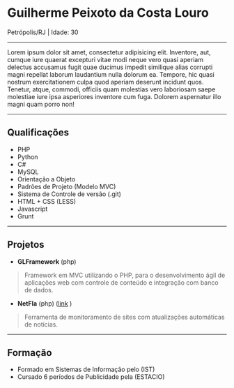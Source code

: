 # Guilherme Peixoto da Costa Louro
Petrópolis/RJ | Idade: 30

---

Lorem ipsum dolor sit amet, consectetur adipisicing elit. Inventore, aut, cumque iure quaerat excepturi vitae modi neque vero quasi aperiam delectus accusamus fugit quae ducimus impedit similique alias corrupti magni repellat laborum laudantium nulla dolorum ea. Tempore, hic quasi nostrum exercitationem culpa quod aperiam deserunt incidunt quos. Tenetur, atque, commodi, officiis quam molestias vero laboriosam saepe molestiae iure ipsa asperiores inventore cum fuga. Dolorem aspernatur illo magni quam porro non!

---

## Qualificações

* PHP
* Python
* C#
* MySQL
* Orientação a Objeto
* Padrões de Projeto (Modelo MVC)
* Sistema de Controle de versão (.git)
* HTML + CSS (LESS)
* Javascript
* Grunt

---

## Projetos

* **GLFramework** (php) 

> Framework em MVC utilizando o PHP, para o desenvolvimento ágil de aplicações web com controle de conteúdo e integração com banco de dados.

* **NetFla** (php) ([link](http://www.netfla.com.br) )

> Ferramenta de monitoramento de sites com atualizações automáticas de notícias. 

---

## Formação 

* Formado em Sistemas de Informação pelo (IST) 
* Cursado 6 períodos de Publicidade pela (ESTACIO)